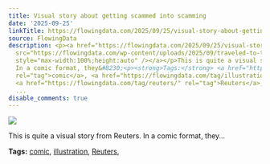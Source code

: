```yaml
---
title: Visual story about getting scammed into scamming
date: '2025-09-25'
linkTitle: https://flowingdata.com/2025/09/25/visual-story-about-getting-scammed-into-scamming/
source: FlowingData
description: <p><a href="https://flowingdata.com/2025/09/25/visual-story-about-getting-scammed-into-scamming/"><img
  src="https://flowingdata.com/wp-content/uploads/2025/09/traveled-to-thailand-750x743.png"
  style="max-width:100%;height:auto" /></a></p>This is quite a visual story from Reuters.
  In a comic format, they&#8230;<p><strong>Tags:</strong> <a href="https://flowingdata.com/tag/comic/"
  rel="tag">comic</a>, <a href="https://flowingdata.com/tag/illustration/" rel="tag">illustration</a>,
  <a href="https://flowingdata.com/tag/reuters/" rel="tag">Reuters</a>, <a href="https://flowingdata.com/tag/scam/"
  ...
disable_comments: true
---
```

<p><a href="https://flowingdata.com/2025/09/25/visual-story-about-getting-scammed-into-scamming/"><img src="https://flowingdata.com/wp-content/uploads/2025/09/traveled-to-thailand-750x743.png" style="max-width:100%;height:auto" /></a></p>This is quite a visual story from Reuters. In a comic format, they&#8230;<p><strong>Tags:</strong> <a href="https://flowingdata.com/tag/comic/" rel="tag">comic</a>, <a href="https://flowingdata.com/tag/illustration/" rel="tag">illustration</a>, <a href="https://flowingdata.com/tag/reuters/" rel="tag">Reuters</a>, <a href="https://flowingdata.com/tag/scam/" ...